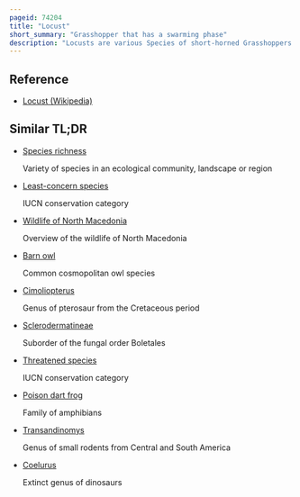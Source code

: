 ```yaml
---
pageid: 74204
title: "Locust"
short_summary: "Grasshopper that has a swarming phase"
description: "Locusts are various Species of short-horned Grasshoppers in the acrididae Family that have a Swarming Phase. These Insects are usually solitary, but under certain Circumstances they become more abundant and change their Behaviour and Habits, becoming gregarious. No taxonomic Distinction is made between Locust and Grasshopper species the Basis for the Definition is whether a Species Forms Swarms in intermittently suitable Conditions this has evolved independently in multiple Lineages comprising at least 18 Genera in 5 different Acrid Subfami."
---
```


## Reference

- [Locust (Wikipedia)](https://en.wikipedia.org/?curid=74204)

## Similar TL;DR

- [Species richness](/tldr/en/species-richness)

  Variety of species in an ecological community, landscape or region

- [Least-concern species](/tldr/en/least-concern-species)

  IUCN conservation category

- [Wildlife of North Macedonia](/tldr/en/wildlife-of-north-macedonia)

  Overview of the wildlife of North Macedonia

- [Barn owl](/tldr/en/barn-owl)

  Common cosmopolitan owl species

- [Cimoliopterus](/tldr/en/cimoliopterus)

  Genus of pterosaur from the Cretaceous period

- [Sclerodermatineae](/tldr/en/sclerodermatineae)

  Suborder of the fungal order Boletales

- [Threatened species](/tldr/en/threatened-species)

  IUCN conservation category

- [Poison dart frog](/tldr/en/poison-dart-frog)

  Family of amphibians

- [Transandinomys](/tldr/en/transandinomys)

  Genus of small rodents from Central and South America

- [Coelurus](/tldr/en/coelurus)

  Extinct genus of dinosaurs

